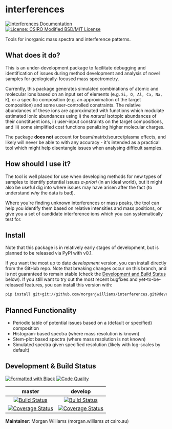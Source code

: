 # interferences

[![interferences Documentation](https://readthedocs.org/projects/interferences/badge/?version=develop)](https://interferences.readthedocs.io/)
[![License: CSIRO Modified BSD/MIT License](https://img.shields.io/badge/License-CSIRO_BSD/MIT_License-blue.svg?style=flat)](https://github.com/morganjwilliams/interferences/blob/master/LICENSE)

Tools for inorganic mass spectra and interference patterns.

## What does it do?

This is an under-development package to facilitate debugging and identification of
issues during method development and analysis of novel samples for geologically-focused
mass spectrometry.

Currently, this package generates simulated combinations of atomic and molecular ions
based on an input set of elements (e.g. `Si, O, Al, Ca, Na, K`), or a specific
composition (e.g. an approximation of the target composition) and some user-controlled
constraints. The relative abundances of these ions are approximated with functions which
modulate estimated ionic abundances using i) the *natural* isotopic abundances of their
constituent ions, ii) user-input constraints on the target compositions, and iii) some
simplified cost functions penalizing higher molecular charges.

The package **does not** account for beam/matrix/source/plasma effects, and likely will
never be able to with any accuracy - it's intended as a practical tool which might help
disentangle issues when analysing difficult samples.

## How should I use it?

The tool is well placed for use when developing methods for new types of samples to
identify potential issues *a-priori* (in an ideal world), but it might also be useful
dig into where issues may have arisen after the fact (to understand *why* the data is
bad).

Where you're finding unknown interferences or mass peaks, the tool can help you identify
them based on relative intensities and mass positions, or give you a set of candidate
interference ions which you can systematically test for.

## Install

Note that this package is in relatively early stages of development, but is planned to
be released via PyPI with v0.1.

If you want the most up to date *development* version, you can install directly from the
GitHub repo. Note that breaking changes occur on this branch, and is not guaranteed to
remain stable (check the [Development and Build Status](#development--build-status)
below). If you still want to try out the most recent bugfixes and yet-to-be-released
features, you can install this version with:

```bash
pip install git+git://github.com/morganjwilliams/interferences.git@develop#egg=interferences
```

## Planned Functionality

* Periodic table of potential issues based on a (default or specified) composition
* Histogram-based spectra (where mass resolution is known)
* Stem-plot based spectra (where mass resolution is not known)
* Simulated spectra given specified resolution (likely with log-scales by default)

## Development & Build Status

[![Formatted with Black](https://img.shields.io/badge/code%20style-black-000000.svg)](https://github.com/python/black)
[![Code Quality](https://api.codacy.com/project/badge/Grade/fd9912a3faae43bf84a47e3da685d84c)](https://www.codacy.com/manual/morganjwilliams/interferences?utm_source=github.com&amp;utm_medium=referral&amp;utm_content=morganjwilliams/interferences&amp;utm_campaign=Badge_Grade)

|                                                                                  **master**                                                                                  |                                                                                  **develop**                                                                                   |
|:----------------------------------------------------------------------------------------------------------------------------------------------------------------------------:|:------------------------------------------------------------------------------------------------------------------------------------------------------------------------------:|
|                     [![Build Status](https://travis-ci.org/morganjwilliams/interferences.svg?branch=master)](https://travis-ci.org/morganjwilliams/interferences)                      |                      [![Build Status](https://travis-ci.org/morganjwilliams/interferences.svg?branch=develop)](https://travis-ci.org/morganjwilliams/interferences)                      |
| [![Coverage Status](https://coveralls.io/repos/github/morganjwilliams/interferences/badge.svg?branch=master)](https://coveralls.io/github/morganjwilliams/interferences?branch=master) | [![Coverage Status](https://coveralls.io/repos/github/morganjwilliams/interferences/badge.svg?branch=develop)](https://coveralls.io/github/morganjwilliams/interferences?branch=develop) |

**Maintainer**: Morgan Williams (morgan.williams _at_ csiro.au)

